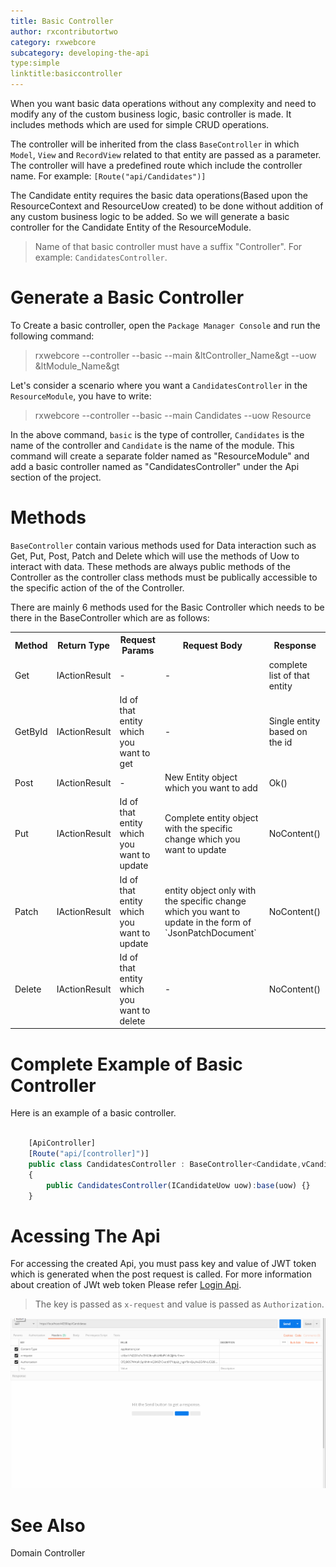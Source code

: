 ```yaml
---
title: Basic Controller
author: rxcontributortwo
category: rxwebcore
subcategory: developing-the-api
type:simple
linktitle:basiccontroller
---
```


When you want basic data operations without any complexity and need to modify any of the custom business logic, basic controller is made. It includes methods which are used for simple CRUD operations.

The controller will be inherited from the class `BaseController` in which  `Model`, `View` and `RecordView` related to that entity are passed as a parameter. The controller will have a predefined route which include the controller name. For example: `[Route("api/Candidates")]`

The Candidate entity requires the basic data operations(Based upon the ResourceContext and ResourceUow created) to be done without addition of any custom business logic to be added. So we will generate a basic controller for the Candidate Entity of the ResourceModule.

> Name of that basic controller must have a suffix "Controller". For example: `CandidatesController`.

# Generate a Basic Controller

To Create a basic controller, open the `Package Manager Console` and run the following command:

> rxwebcore --controller --basic --main &ltController_Name&gt --uow &ltModule_Name&gt

Let's consider a scenario where you want a `CandidatesController` in the `ResourceModule`, you have to write:

> rxwebcore --controller --basic --main Candidates --uow Resource

In the above command, `basic` is the type of controller, `Candidates` is the name of the controller and `Candidate` is the name of the module. This command will create a separate folder named as "ResourceModule" and add a basic controller named as "CandidatesController" under the Api section of the project. 

# Methods

`BaseController` contain various methods used for Data interaction such as Get, Put, Post, Patch and Delete which will use the methods of Uow to interact with data. These methods are always public methods of the Controller as the controller class methods must be publically accessible to the specific action of the of the Controller. 

There are mainly 6 methods used for the Basic Controller which needs to be there in the BaseController which are as follows: 

<table class="table table-bordered">
<tr><th>Method</th><th>Return Type</th><th>Request Params</th><th>Request Body</th><th>Response</th></tr>
<tr><td>Get</td><td>IActionResult</td><td> - </td><td> - </td><td>complete list of that entity</td></tr>
<tr><td>GetById</td><td>IActionResult</td><td>Id of that entity which you want to get</td><td> - </td><td>Single entity based on the id</td></tr>
<tr><td>Post</td><td>IActionResult</td><td> - </td><td>New Entity object which you want to add</td><td>Ok()</td></tr>
<tr><td>Put</td><td>IActionResult</td><td>Id of that entity which you want to update</td><td>Complete entity object with the specific change which you want to update</td><td>NoContent()</td></tr>
<tr><td>Patch</td><td>IActionResult</td><td>Id of that entity which you want to update</td><td>entity object only with the specific change which you want to update in the form of `JsonPatchDocument`</td><td>NoContent()</td></tr>
<tr><td>Delete</td><td>IActionResult</td><td>Id of that entity which you want to delete</td><td> - </td><td>NoContent()</td></tr>
</table>

# Complete Example of Basic Controller 

Here is an example of a basic controller.

````js

    [ApiController]
    [Route("api/[controller]")]
	public class CandidatesController : BaseController<Candidate,vCandidate,vCandidateRecord>
    {
        public CandidatesController(ICandidateUow uow):base(uow) {}
    }

````

# Acessing The Api

For accessing the created Api, you must pass key and value of JWT token which is generated when the post request is called. For more information about creation of JWt web token Please refer <a class="redirect-link" href="\AspNetCore\step-by-step-guide\run-the-project.html">Login Api</a>.  

> The key is passed as `x-request` and value is passed as `Authorization`.

![PostMan Requests](Images/postman_request.gif)

# See Also
Domain Controller